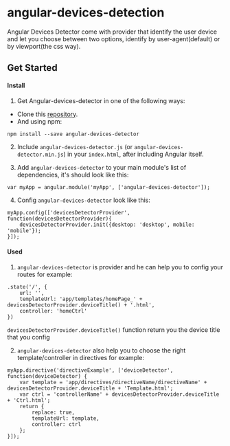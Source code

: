 # angular-devices-detection
Angular Devices Detector come with provider that identify the user device and let you choose between two options, identify by user-agent(default) or by viewport(the css way).

## Get Started

#### Install

1. Get Angular-devices-detector in one of the following ways:
* Clone this [repository](https://github.com/BnayaZil/angular-devices-detection).
* And using npm:

```
npm install --save angular-devices-detector
```

2. Include ```angular-devices-detector.js``` (or ```angular-devices-detector.min.js```) in your ```index.html```, after including Angular itself.

3. Add ```angular-devices-detector```  to your main module's list of dependencies, it's should look like this:

```
var myApp = angular.module('myApp', ['angular-devices-detector']);
```
4. Config ```angular-devices-detector``` look like this:

```
myApp.config(['devicesDetectorProvider', function(devicesDetectorProvider){
	devicesDetectorProvider.init({desktop: 'desktop', mobile: 'mobile'});
}]);
```

#### Used

1. ```angular-devices-detector``` is provider and he can help you to config your routes for example:

```
.state('/', {
	url: '',
	templateUrl: 'app/templates/homePage_' + devicesDetectorProvider.deviceTitle() + '.html',
	controller: 'homeCtrl'
})
```
```devicesDetectorProvider.deviceTitle()``` function return you the device title that you config

2. ```angular-devices-detector``` also help you to choose the right template/controller in directives for example:

```
myApp.directive('directiveExample', ['deviceDetector', function(deviceDetector) {
	var template = 'app/directives/directiveName/directiveName' + devicesDetectorProvider.deviceTitle + 'Template.html';
	var ctrl = 'controllerName' + devicesDetectorProvider.deviceTitle + 'Ctrl.html';
	return {
		replace: true,
		templateUrl: template,
		controller: ctrl
	};
}]);
```